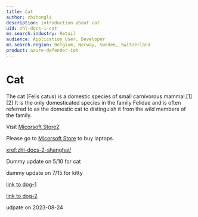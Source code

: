 ```yaml
---
title: Cat
author: zhihongli
description: introduction about cat
uid: zhl-docs-1-cat
ms.search.industry: Retail
audience: Application User, Developer
ms.search.region: Belgium, Norway, Sweden, Switzerland
product: azure-defender-iot
---
```

# Cat

The cat (Felis catus) is a domestic species of small carnivorous mammal.[1][2] It is the only domesticated species in the family Felidae and is often referred to as the domestic cat to distinguish it from the wild members of the family.  

Visit [Micorsoft Store2](https://www.microsoft.com/en-sg/store/b/sale)

Please go to <a href="https://www.microsoft.com/en-sg/store/b/sale" title="Micorsoft Store">Micorsoft Store</a> to buy laptops.

<xref:zhl-docs-2-shanghai/>

Dummy update on 5/10 for cat

dummy update on 7/15 for kitty

[link to dog-1](https://ppe.docs.microsoft.com/en-us/ds1/dog)

[link to dog-2](https://dev.learn.microsoft.com/en-us/ds1/dog)

udpate on 2023-08-24

